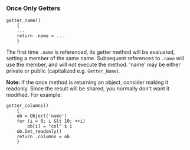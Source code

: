 ### Once Only Getters

``` suneido
getter_name()
    {
    ... 
    return .name = ... 
    }
```

The first time `.name` is referenced, its getter method will be evaluated, setting a member of the same name. Subsequent references to `.name` will use the member, and will not execute the method. 'name' may be either private or public (capitalized e.g. `Getter_Name`).

**Note:** If the once method is returning an object, consider making it readonly. Since the result will be shared, you normally don't want it modified. For example:

``` suneido
getter_columns()
    {
    ob = Object('name')
    for (i = 0; i &lt 10; ++i)
        ob[i] = "col" $ i
    ob.Set_readonly()
    return .columns = ob
    }
```